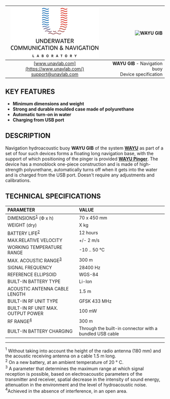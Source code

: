 | ![logo](/documentation/sm_logo.png) | ![WAYU GIB]() |
| :---: | ---: |
| [www.unavlab.com](https://www.unavlab.com/) <br/> [support@unavlab.com](mailto:support@unavlab.com) | **WAYU GIB** - Navigation buoy <br/> Device specification |

## KEY FEATURES

* **Minimum dimensions and weight**
* **Strong and durable moulded case made of polyurethane**
* **Automatic turn-on in water**
* **Charging from USB port**

## DESCRIPTION

Navigation hydroacoustic buoy **WAYU GIB** of the system **[WAYU](WAYU_DataBrief_en.md)** as part of a set of four such devices forms a floating long navigation base, with the support of which positioning of the pinger is provided **[WAYU Pinger](WAYU_Pinger_Specification_en.md)**.
The device has a monoblock one-piece construction and is made of high-strength polyurethane, automatically turns off when it gets into the water and is charged from the USB port. Doesn't require any adjustments and calibrations.

<div style="page-break-after: always;"></div>

## TECHNICAL SPECIFICATIONS

| PARAMETER | VALUE |
| :--- | :--- |
| DIMENSIONS<sup>[1](#footnote1)</sup> (Ф х h) | 70 x 450 mm |
| WEIGHT (dry) | X kg |
| BATTERY LIFE<sup>[2](#footnote2)</sup> | 12 hours |
| MAX.RELATIVE VELOCITY | +/- 2 m/s  |
| WORKING TEMPERATURE RANGE | -10 .. 50 °С |
| MAX. ACOUSTIC RANGE<sup>[3](#footnote3)</sup> | 300 m |
| SIGNAL FREQUENCY | 28400 Hz |
| REFERENCE ELLIPSOID | WGS-84 |
| BUILT-IN BATTERY TYPE | Li-Ion |
| ACOUSTIC ANTENNA CABLE LENGTH | 1.5 m |
| BUILT-IN RF UNIT TYPE | GFSK 433 MHz |
| BUILT-IN RF UNIT MAX. OUTPUT POWER | 100 mW |
| RF RANGE<sup>[4](#footnote4)</sup> | 300 m |
| BUILT-IN BATTERY CHARGING | Through the built-in connector with a bundled USB cable |

________________
<a name="footnote1"><sup>1</sup></a> Without taking into account the height of the radio antenna (180 mm) and the acoustic receiving antenna on a cable 1.5 m long.  
<a name="footnote2"><sup>2</sup></a> On a new battery, at an ambient temperature of 20 ° C.  
<a name="footnote3"><sup>3</sup></a> A parameter that determines the maximum range at which signal reception is possible, based on
electroacoustic parameters of the transmitter and receiver, spatial decrease in the intensity of sound energy, attenuation in the environment
and the level of hydroacoustic noise.  
<a name="footnote4"><sup>4</sup></a>Achieved in the absence of interference, in an open area.  
